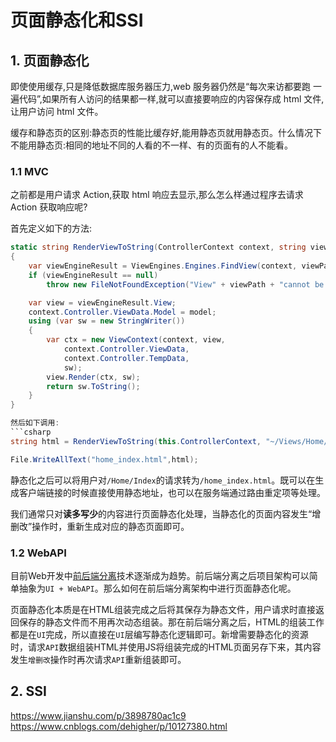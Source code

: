 # 页面静态化和SSI

## 1. 页面静态化
即使使用缓存,只是降低数据库服务器压力,web 服务器仍然是“每次来访都要跑 一遍代码”,如果所有人访问的结果都一样,就可以直接要响应的内容保存成 html 文件,让用户访问 html 文件。

缓存和静态页的区别:静态页的性能比缓存好,能用静态页就用静态页。什么情况下不能用静态页:相同的地址不同的人看的不一样、有的页面有的人不能看。
 
### 1.1 MVC
之前都是用户请求 Action,获取 html 响应去显示,那么怎么样通过程序去请求 Action 获取响应呢?

首先定义如下的方法:
```csharp
static string RenderViewToString(ControllerContext context, string viewPath, object model = null)
{
    var viewEngineResult = ViewEngines.Engines.FindView(context, viewPath, null);
    if (viewEngineResult == null)
        throw new FileNotFoundException("View" + viewPath + "cannot be found.");

    var view = viewEngineResult.View;
    context.Controller.ViewData.Model = model;
    using (var sw = new StringWriter())
    {
        var ctx = new ViewContext(context, view,
            context.Controller.ViewData,
            context.Controller.TempData,
            sw);
        view.Render(ctx, sw);
        return sw.ToString();
    }
}

然后如下调用:
```csharp
string html = RenderViewToString(this.ControllerContext, "~/Views/Home/Index.cshtml", person);

File.WriteAllText("home_index.html",html);
```

静态化之后可以将用户对`/Home/Index`的请求转为`/home_index.html`。既可以在生成客户端链接的时候直接使用静态地址，也可以在服务端通过路由重定项等处理。
 
我们通常只对**读多写少**的内容进行页面静态化处理，当静态化的页面内容发生“增删改”操作时，重新生成对应的静态页面即可。

### 1.2 WebAPI
目前Web开发中[前后端分离](/distribution/separatefontend.md)技术逐渐成为趋势。前后端分离之后项目架构可以简单抽象为`UI + WebAPI`。那么如何在前后端分离架构中进行页面静态化呢。

页面静态化本质是在HTML组装完成之后将其保存为静态文件，用户请求时直接返回保存的静态文件而不用再次动态组装。那在前后端分离之后，HTML的组装工作都是在`UI`完成，所以直接在`UI`层编写静态化逻辑即可。新增需要静态化的资源时，请求`API`数据组装HTML并使用JS将组装完成的HTML页面另存下来，其内容发生`增删改`操作时再次请求`API`重新组装即可。

## 2. SSI

https://www.jianshu.com/p/3898780ac1c9
https://www.cnblogs.com/dehigher/p/10127380.html
